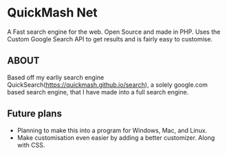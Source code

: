 # QuickMash Net
A Fast search engine for the web. Open Source and made in PHP. Uses the Custom Google Search API to get results and is fairly easy to customise.
## ABOUT
Based off my earliy search engine QuickSearch(https://quickmash.github.io/search), a solely google.com based search engine, that I have made into a full search engine.
## Future plans
- Planning to make this into a program for Windows, Mac, and Linux.
- Make customisation even easier by adding a better customizer. Along with CSS.
